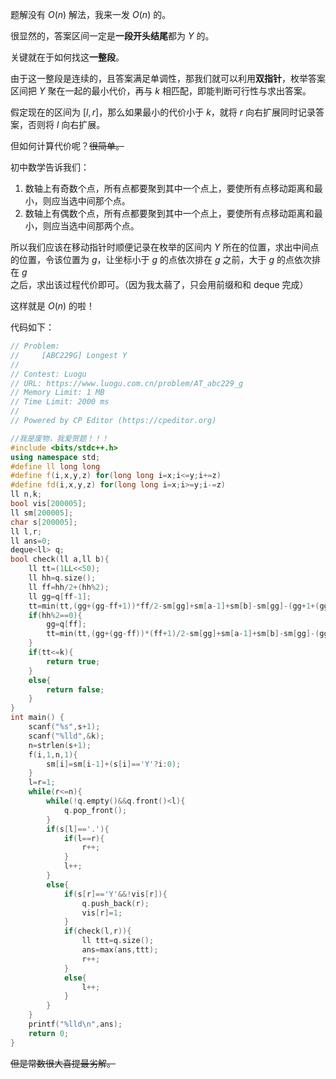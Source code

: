 题解没有 $O(n)$ 解法，我来一发 $O(n)$ 的。

很显然的，答案区间一定是**一段开头结尾**都为 $Y$ 的。

关键就在于如何找这**一整段**。

由于这一整段是连续的，且答案满足单调性，那我们就可以利用**双指针**，枚举答案区间把 $Y$ 聚在一起的最小代价，再与 $k$ 相匹配，即能判断可行性与求出答案。

假定现在的区间为 $[l,r]$，那么如果最小的代价小于 $k$，就将 $r$ 向右扩展同时记录答案，否则将 $l$ 向右扩展。

但如何计算代价呢？~~很简单。~~

初中数学告诉我们：
1. 数轴上有奇数个点，所有点都要聚到其中一个点上，要使所有点移动距离和最小，则应当选中间那个点。
1. 数轴上有偶数个点，所有点都要聚到其中一个点上，要使所有点移动距离和最小，则应当选中间那两个点。

所以我们应该在移动指针时顺便记录在枚举的区间内 $Y$ 所在的位置，求出中间点的位置，令该位置为 $g$，让坐标小于 $g$ 的点依次排在 $g$ 之前，大于 $g$ 的点依次排在 $g$ 之后，求出该过程代价即可。（因为我太蒻了，只会用前缀和和 deque 完成）

这样就是 $O(n)$ 的啦！

代码如下：

```cpp
// Problem: 
//     [ABC229G] Longest Y
//   
// Contest: Luogu
// URL: https://www.luogu.com.cn/problem/AT_abc229_g
// Memory Limit: 1 MB
// Time Limit: 2000 ms
// 
// Powered by CP Editor (https://cpeditor.org)

//我是废物，我爱贺题！！！
#include <bits/stdc++.h>
using namespace std;
#define ll long long
#define f(i,x,y,z) for(long long i=x;i<=y;i+=z)
#define fd(i,x,y,z) for(long long i=x;i>=y;i-=z) 
ll n,k;
bool vis[200005];
ll sm[200005];
char s[200005];
ll l,r;
ll ans=0;
deque<ll> q;
bool check(ll a,ll b){
	ll tt=(1LL<<50);
	ll hh=q.size();
	ll ff=hh/2+(hh%2);
	ll gg=q[ff-1];
	tt=min(tt,(gg+(gg-ff+1))*ff/2-sm[gg]+sm[a-1]+sm[b]-sm[gg]-(gg+1+(gg+(hh-ff)))*(hh-ff)/2);
	if(hh%2==0){
		gg=q[ff];
		tt=min(tt,(gg+(gg-ff))*(ff+1)/2-sm[gg]+sm[a-1]+sm[b]-sm[gg]-(gg+1+(gg+ff-2))*(ff-2)/2);
	}
	if(tt<=k){
		return true;
	}
	else{
		return false;
	}
}
int main() {
	scanf("%s",s+1);
	scanf("%lld",&k);
	n=strlen(s+1);
	f(i,1,n,1){
		sm[i]=sm[i-1]+(s[i]=='Y'?i:0);
	}
	l=r=1;
	while(r<=n){
		while(!q.empty()&&q.front()<l){
			q.pop_front();
		}
		if(s[l]=='.'){
			if(l==r){
				r++;
			}
			l++;
		}
		else{
			if(s[r]=='Y'&&!vis[r]){
				q.push_back(r);
				vis[r]=1;
			}
			if(check(l,r)){
				ll ttt=q.size();
				ans=max(ans,ttt);
				r++;
			}
			else{
				l++;
			}
		}
	}
	printf("%lld\n",ans);
	return 0;
}
```

~~但是常数很大喜提最劣解。~~